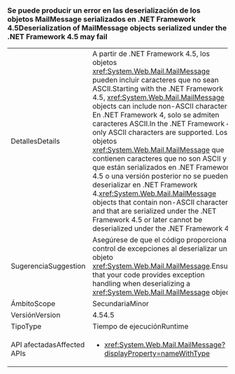 ### <a name="deserialization-of-mailmessage-objects-serialized-under-the-net-framework-45-may-fail"></a><span data-ttu-id="08706-101">Se puede producir un error en las deserialización de los objetos MailMessage serializados en .NET Framework 4.5</span><span class="sxs-lookup"><span data-stu-id="08706-101">Deserialization of MailMessage objects serialized under the .NET Framework 4.5 may fail</span></span>

|   |   |
|---|---|
|<span data-ttu-id="08706-102">Detalles</span><span class="sxs-lookup"><span data-stu-id="08706-102">Details</span></span>|<span data-ttu-id="08706-103">A partir de .NET Framework 4.5, los objetos <xref:System.Web.Mail.MailMessage> pueden incluir caracteres que no sean ASCII.</span><span class="sxs-lookup"><span data-stu-id="08706-103">Starting with the .NET Framework 4.5, <xref:System.Web.Mail.MailMessage> objects can include non-ASCII characters.</span></span> <span data-ttu-id="08706-104">En .NET Framework 4, solo se admiten caracteres ASCII.</span><span class="sxs-lookup"><span data-stu-id="08706-104">In the .NET Framework 4, only ASCII characters are supported.</span></span> <span data-ttu-id="08706-105">Los objetos <xref:System.Web.Mail.MailMessage> que contienen caracteres que no son ASCII y que están serializados en .NET Framework 4.5 o una versión posterior no se pueden deserializar en .NET Framework 4.</span><span class="sxs-lookup"><span data-stu-id="08706-105"><xref:System.Web.Mail.MailMessage> objects that contain non-ASCII characters and that are serialized under the .NET Framework 4.5 or later cannot be deserialized under the .NET Framework 4.</span></span>|
|<span data-ttu-id="08706-106">Sugerencia</span><span class="sxs-lookup"><span data-stu-id="08706-106">Suggestion</span></span>|<span data-ttu-id="08706-107">Asegúrese de que el código proporciona control de excepciones al deserializar un objeto <xref:System.Web.Mail.MailMessage>.</span><span class="sxs-lookup"><span data-stu-id="08706-107">Ensure that your code provides exception handling when deserializing a <xref:System.Web.Mail.MailMessage> object.</span></span>|
|<span data-ttu-id="08706-108">Ámbito</span><span class="sxs-lookup"><span data-stu-id="08706-108">Scope</span></span>|<span data-ttu-id="08706-109">Secundaria</span><span class="sxs-lookup"><span data-stu-id="08706-109">Minor</span></span>|
|<span data-ttu-id="08706-110">Versión</span><span class="sxs-lookup"><span data-stu-id="08706-110">Version</span></span>|<span data-ttu-id="08706-111">4.5</span><span class="sxs-lookup"><span data-stu-id="08706-111">4.5</span></span>|
|<span data-ttu-id="08706-112">Tipo</span><span class="sxs-lookup"><span data-stu-id="08706-112">Type</span></span>|<span data-ttu-id="08706-113">Tiempo de ejecución</span><span class="sxs-lookup"><span data-stu-id="08706-113">Runtime</span></span>|
|<span data-ttu-id="08706-114">API afectadas</span><span class="sxs-lookup"><span data-stu-id="08706-114">Affected APIs</span></span>|<ul><li><xref:System.Web.Mail.MailMessage?displayProperty=nameWithType></li></ul>|

